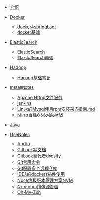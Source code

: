* [介绍](README.md)
* [Docker]()

  * [docker4springboot](Docker/docker4springboot.md)
  * [docker基础](Docker/docker基础.md)
* [ElasticSearch]()
  * [ElasticSearch](ElasticSearch/ElasticSearch.md) 
  * [ElasticSearch基础](ElasticSearch/ElasticSearch基础.md)
* [Hadoop]()
  * [Hadoop基础笔记](Hadoop/Hadoop基础笔记.md)
* [InstallNotes]()
  * [Apache Httpd文件服务](InstallNotes/ApacheHttpd文件服务.md)
  * [jenkins](InstallNotes/jenkins.md)
  * [Linux的Mysql使用rpm安装采坑指南.md](InstallNotes/Linux的Mysql使用rpm安装采坑指南.md)
  * [Minio自建OSS对象存储](InstallNotes/Minio自建OSS对象存储.md)
* [Java]()
* [UseNotes]()
  * [Apollo](UseNotes/Apollo.md)
  * [Gitbook写文档](UseNotes/Gitbook写文档.md)
  * [Gitbook替代者docsify](UseNotes/Gitbook替代者docsify.md)
  * [Git常用命令](UseNotes/Git常用命令.md)
  * [Git配置多个远程仓库](UseNotes/Git配置多个远程仓库.md)
  * [IDEA的dockers插件使用](UseNotes/IDEA的dockers插件使用.md)
  * [Node终极版本管理方案NVM](UseNotes/Node终极版本管理方案NVM.md)
  * [Nrm-npm镜像源管理](UseNotes/Nrm-npm镜像源管理.md)
  * [Oh-My-Zsh](UseNotes/Oh-My-Zsh.md)



  